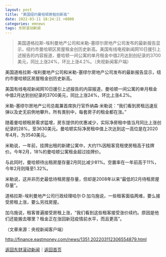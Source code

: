```yaml
---
layout: post
title: "美国纽约曼哈顿房租创新高"
date: 2022-03-11 18:24:21 +0800
categories: emnews
tags: 东财滚动新闻
---
```

> 美国道格拉斯-埃利曼地产公司和米勒-塞缪尔房地产公司发布的最新报告显示，纽约市曼哈顿区房屋租金创历史新高。美国有线电视新闻网10日援引上述报告的内容报道，曼哈顿一间公寓的单月租金中值2月达到创纪录的3700美元，同比上涨24%，环比上涨4.2%。（央视新闻客户端）

<p>美国道格拉斯-埃利曼地产公司和米勒-塞缪尔房地产公司发布的最新报告显示，纽约市曼哈顿区房屋租金创历史新高。</p>
 <p>美国有线电视新闻网10日援引上述报告的内容报道，曼哈顿一间公寓的单月租金中值2月达到创纪录的3700美元，同比上涨24%，环比上涨4.2%。</p>
 <p>米勒-塞缪尔房地产公司总裁兼首席执行官乔纳森·米勒说：“我们看到房租迅速反弹以及史无前例地攀升。所有类别中，每套房子的租金都在涨。”</p>
 <p>随着曼哈顿租房需求猛增，房东提供的优惠减少，实际净房租中值当月同比上涨创纪录的28%，至3630美元。曼哈顿实际净房租中值上次达到这一高位是在2020年4月，为3540美元。</p>
 <p>米勒说，一年前，挂牌出租的新建公寓中，大约1%因租客竞租使房租高于挂牌价。今年2月，18%的曼哈顿公寓租金超过挂牌价。</p>
 <p>与此同时，曼哈顿待出租房屋存量2月同比减少81%。空置率在一年前高于11%，今年2月则降至1.32%。</p>
 <p>米勒说，这并非历史最低待租房屋存量，但却是2008年以来“最低的2月待租房屋存量”。</p>
 <p>道格拉斯-埃利曼地产公司行政经理哈尔·D·加乌施说，一些租客面临两难，要么接受房租上涨，要么另找房屋。</p>
 <p>加乌施说，租客普遍接受房租上涨，“我们看到这些租客接受涨价续约。原因是他们还能搬去哪里？租金正在涨回新冠疫情前水平，而且更高”。</p><p class="em_media">（文章来源：央视新闻客户端）</p>

<http://finance.eastmoney.com/news/1351,202203112306554879.html>

[返回东财滚动新闻](//finews.withounder.com/emnews/)｜[返回首页](//finews.withounder.com/)